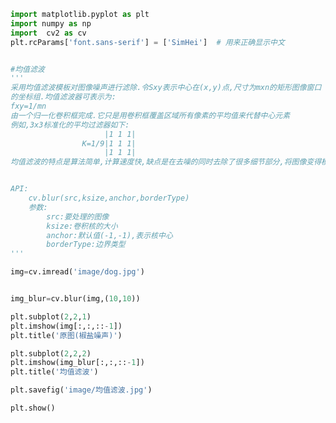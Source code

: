 
<BlogInfo id="1017" title="23.均值滤波" author="白日梦想猿" pv=0 read_times=0 pre_cost_time="0分40秒" category="图像处理" tag_list="['图像处理']" create_time="2021.08.13 10:30:51" update_time="2021.08.13 11:51:05" />

```python
import matplotlib.pyplot as plt
import numpy as np
import  cv2 as cv
plt.rcParams['font.sans-serif'] = ['SimHei']  # 用来正确显示中文


#均值滤波
'''
采用均值滤波模板对图像噪声进行滤除.令Sxy表示中心在(x,y)点,尺寸为mxn的矩形图像窗口
的坐标组.均值滤波器可表示为:
fxy=1/mn
由一个归一化卷积框完成.它只是用卷积框覆盖区域所有像素的平均值来代替中心元素
例如,3x3标准化的平均过滤器如下:
                     |1 1 1|
                K=1/9|1 1 1|
                     |1 1 1|
均值滤波的特点是算法简单,计算速度快,缺点是在去噪的同时去除了很多细节部分,将图像变得模糊


API:
    cv.blur(src,ksize,anchor,borderType)
    参数:
        src:要处理的图像
        ksize:卷积核的大小
        anchor:默认值(-1,-1),表示核中心
        borderType:边界类型
'''

img=cv.imread('image/dog.jpg')


img_blur=cv.blur(img,(10,10))

plt.subplot(2,2,1)
plt.imshow(img[:,:,::-1])
plt.title('原图(椒盐噪声)')

plt.subplot(2,2,2)
plt.imshow(img_blur[:,:,::-1])
plt.title('均值滤波')

plt.savefig('image/均值滤波.jpg')

plt.show()







```
